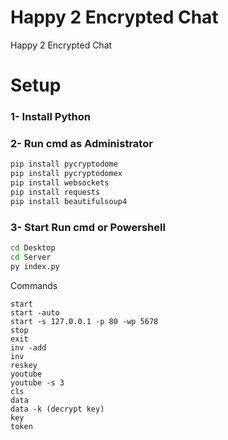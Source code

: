 # Happy 2 Encrypted Chat
Happy 2 Encrypted Chat

# Setup
### 1- Install Python
### 2- Run cmd as Administrator
```cmd
pip install pycryptodome
pip install pycryptodomex
pip install websockets
pip install requests
pip install beautifulsoup4
```
### 3- Start Run cmd or Powershell
```cmd
cd Desktop
cd Server
py index.py
```

Commands
```
start
start -auto
start -s 127.0.0.1 -p 80 -wp 5678
stop
exit
inv -add
inv
reskey
youtube
youtube -s 3
cls
data
data -k (decrypt key)
key
token
```

